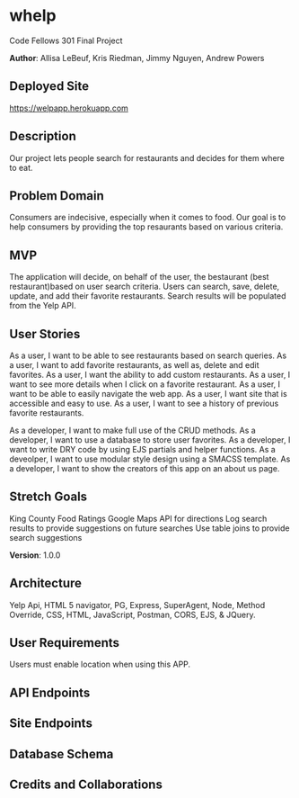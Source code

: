 # whelp
Code Fellows 301 Final Project

**Author**: Allisa LeBeuf, Kris Riedman, Jimmy Nguyen, Andrew Powers

## Deployed Site 
https://welpapp.herokuapp.com

## Description
Our project lets people search for restaurants and decides for them where to eat.

## Problem Domain
Consumers are indecisive, especially when it comes to food. Our goal is to help consumers by providing the top resaurants based on various criteria.

## MVP
The application will decide, on behalf of the user, the bestaurant (best restaurant)based on user search criteria. Users can search, save, delete, update, and add their favorite restaurants. <!-- Tense on this sentence is different from every other sentence. --> Search results will be populated from the Yelp API. 

## User Stories
<!-- You need either trailing whitespace or bullet points to make these show as separate lines. -->
As a user, I want to be able to see restaurants based on search queries.
As a user, I want to add favorite restaurants, as well as, delete and edit favorites.
As a user, I want the ability to add custom restaurants.
As a user, I want to see more details when I click on a favorite restaurant.
As a user, I want to be able to easily navigate the web app.
As a user, I want site that is accessible and easy to use. 
As a user, I want to see a history of previous favorite restaurants.

As a developer, I want to make full use of the CRUD methods.
As a developer, I want to use a database to store user favorites.
As a developer, I want to write DRY code by using EJS partials and helper functions.
As a deveolper, I want to use modular style design using a SMACSS template.
As a developer, I want to show the creators of this app on an about us page.

## Stretch Goals
<!-- This should also have bullet points. -->
King County Food Ratings
Google Maps API for directions
Log search results to provide suggestions on future searches 
Use table joins to provide search suggestions

<!-- This is incorrect. -->
**Version**: 1.0.0

## Architecture
Yelp Api, HTML 5 navigator, PG, Express, SuperAgent, Node, Method Override, CSS, HTML, JavaScript, Postman, CORS, EJS, & JQuery.

## User Requirements
Users must enable location when using this APP.

<!-- There are a LOT of missing pieces in this README: directions to get it up and running, along with all these other pieces. -->
## API Endpoints

## Site Endpoints

## Database Schema

## Credits and Collaborations
<!-- Give credit (and a link) to other people or resources that helped you build this application. -->